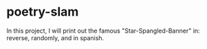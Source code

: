 # poetry-slam

In this project, I will print out the famous "Star-Spangled-Banner" in: reverse, randomly, and in spanish.
